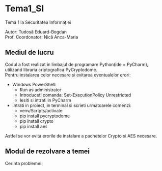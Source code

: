 # Tema1_SI

Tema 1 la Securitatea Informației

Autor: Tudosă Eduard-Bogdan <br />
Prof. Coordonator: Nică Anca-Maria 

## Mediul de lucru

Codul a fost realizat in limbajul de programare Python(ide = PyCharm), utilizand libraria criptografica PyCryptodome. <br />
Pentru instalarea celor necesare si evitarea eventualelor erori:

* Windows PowerShell:
  * Run as administrator
  * Introduceti comanda: Set-ExecutionPolicy Unrestricted
  * Iesiti si intrati in PyCharm
* Intrati in proiect, in terminal si scrieti urmatoarele comenzi:
  * venv/Scripts/activate
  * pip install pycryptodome
  * pip install crypto
  * pip install aes

Astfel se vor evita erorile de instalare a pachetelor Crypto si AES necesare.

## Modul de rezolvare a temei

Cerinta problemei: 
